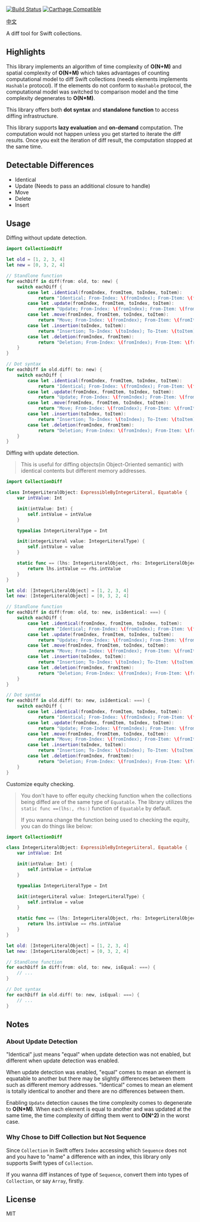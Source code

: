 [![Build Status](https://travis-ci.com/WeZZard/CollectionDiff.svg?branch=master)](https://travis-ci.com/WeZZard/CollectionDiff)
[![Carthage Compatible](https://img.shields.io/badge/Carthage-compatible-4BC51D.svg?style=flat)](https://github.com/Carthage/Carthage)

[中文](./使用說明.md)

A diff tool for Swift collections.

## Highlights

This library implements an algorithm of time complexity of **O(N+M)** and
spatial complexity of **O(N+M)** which takes advantages of counting
computational model to diff Swift collections (needs elements implements
`Hashable` protocol). If the elements do not conform to `Hashable` protocol, the
computational model was switched to comparison model and the time complexity
degenerates to **O(N*M)**.

This library offers both **dot syntax** and **standalone function** to access
diffing infrastructure.

This library supports **lazy evaluation** and **on-demand** computation. The
computation would not happen unless you get started to iterate the diff results.
Once you exit the iteration of diff result, the computation stopped at the same
time.

## Detectable Differences

- Identical
- Update (Needs to pass an additional closure to handle)
- Move
- Delete
- Insert

## Usage

Diffing without update detection.

```swift
import CollectionDiff

let old = [1, 2, 3, 4]
let new = [0, 3, 2, 4]

// Standlone function
for eachDiff in diff(from: old, to: new) {
	switch eachDiff {
        case let .identical(fromIndex, fromItem, toIndex, toItem):
            return "Identical; From-Index: \(fromIndex); From-Item: \(fromItem); To-Index: \(toIndex); To-Item: \(toItem)"
        case let .update(fromIndex, fromItem, toIndex, toItem):
            return "Update; From-Index: \(fromIndex); From-Item: \(fromItem); To-Index: \(toIndex); To-Item: \(toItem)"
        case let .move(fromIndex, fromItem, toIndex, toItem):
            return "Move; From-Index: \(fromIndex); From-Item: \(fromItem); To-Index: \(toIndex); To-Item: \(toItem)"
        case let .insertion(toIndex, toItem):
            return "Insertion; To-Index: \(toIndex); To-Item: \(toItem)"
        case let .deletion(fromIndex, fromItem):
            return "Deletion; From-Index: \(fromIndex); From-Item: \(fromItem)"
	}
}

// Dot syntax
for eachDiff in old.diff( to: new) {
	switch eachDiff {
        case let .identical(fromIndex, fromItem, toIndex, toItem):
            return "Identical; From-Index: \(fromIndex); From-Item: \(fromItem); To-Index: \(toIndex); To-Item: \(toItem)"
        case let .update(fromIndex, fromItem, toIndex, toItem):
            return "Update; From-Index: \(fromIndex); From-Item: \(fromItem); To-Index: \(toIndex); To-Item: \(toItem)"
        case let .move(fromIndex, fromItem, toIndex, toItem):
            return "Move; From-Index: \(fromIndex); From-Item: \(fromItem); To-Index: \(toIndex); To-Item: \(toItem)"
        case let .insertion(toIndex, toItem):
            return "Insertion; To-Index: \(toIndex); To-Item: \(toItem)"
        case let .deletion(fromIndex, fromItem):
            return "Deletion; From-Index: \(fromIndex); From-Item: \(fromItem)"
	}
}
```

Diffing with update detection.

> This is useful for diffing objects(in Object-Oriented semantic) with identical
> contents but different memory addresses.

```swift
import CollectionDiff

class IntegerLiteralObject: ExpressibleByIntegerLiteral, Equatable {
	var intValue: Int

	init(intValue: Int) {
		self.intValue = intValue
	}

	typealias IntegerLiteralType = Int

	init(integerLiteral value: IntegerLiteralType) {
		self.intValue = value
	}

	static func == (lhs: IntegerLiteralObject, rhs: IntegerLiteralObject) -> Bool {
		return lhs.intValue == rhs.intValue
	}
}

let old: [IntegerLiteralObject] = [1, 2, 3, 4]
let new: [IntegerLiteralObject] = [0, 3, 2, 4]

// Standlone function
for eachDiff in diff(from: old, to: new, isIdentical: ===) {
	switch eachDiff {
        case let .identical(fromIndex, fromItem, toIndex, toItem):
            return "Identical; From-Index: \(fromIndex); From-Item: \(fromItem); To-Index: \(toIndex); To-Item: \(toItem)"
        case let .update(fromIndex, fromItem, toIndex, toItem):
            return "Update; From-Index: \(fromIndex); From-Item: \(fromItem); To-Index: \(toIndex); To-Item: \(toItem)"
        case let .move(fromIndex, fromItem, toIndex, toItem):
            return "Move; From-Index: \(fromIndex); From-Item: \(fromItem); To-Index: \(toIndex); To-Item: \(toItem)"
        case let .insertion(toIndex, toItem):
            return "Insertion; To-Index: \(toIndex); To-Item: \(toItem)"
        case let .deletion(fromIndex, fromItem):
            return "Deletion; From-Index: \(fromIndex); From-Item: \(fromItem)"
	}
}

// Dot syntax
for eachDiff in old.diff( to: new, isIdentical: ===) {
	switch eachDiff {
        case let .identical(fromIndex, fromItem, toIndex, toItem):
            return "Identical; From-Index: \(fromIndex); From-Item: \(fromItem); To-Index: \(toIndex); To-Item: \(toItem)"
        case let .update(fromIndex, fromItem, toIndex, toItem):
            return "Update; From-Index: \(fromIndex); From-Item: \(fromItem); To-Index: \(toIndex); To-Item: \(toItem)"
        case let .move(fromIndex, fromItem, toIndex, toItem):
            return "Move; From-Index: \(fromIndex); From-Item: \(fromItem); To-Index: \(toIndex); To-Item: \(toItem)"
        case let .insertion(toIndex, toItem):
            return "Insertion; To-Index: \(toIndex); To-Item: \(toItem)"
        case let .deletion(fromIndex, fromItem):
            return "Deletion; From-Index: \(fromIndex); From-Item: \(fromItem)"
	}
}
```

Customize equity checking.

> You don't have to offer equity checking function when the collections being
> diffed are of the same type of `Equatable`. The library utilizes the
> `static func ==(lhs:, rhs:)` function of `Equatable` by default.
>
> If you wanna change the function being used to checking the equity, you can
> do things like below:


```swift
import CollectionDiff

class IntegerLiteralObject: ExpressibleByIntegerLiteral, Equatable {
	var intValue: Int

	init(intValue: Int) {
		self.intValue = intValue
	}

	typealias IntegerLiteralType = Int

	init(integerLiteral value: IntegerLiteralType) {
		self.intValue = value
	}

	static func == (lhs: IntegerLiteralObject, rhs: IntegerLiteralObject) -> Bool {
		return lhs.intValue == rhs.intValue
	}
}

let old: [IntegerLiteralObject] = [1, 2, 3, 4]
let new: [IntegerLiteralObject] = [0, 3, 2, 4]

// Standlone function
for eachDiff in diff(from: old, to: new, isEqual: ===) {
	// ...
}

// Dot syntax
for eachDiff in old.diff( to: new, isEqual: ===) {
	// ...
}
```

## Notes

### About Update Detection

"Identical" just means "equal" when update detection was not enabled, but
different when update detection was enabled.

When update detection was enabled, "equal" comes to mean an element is equatable
to another but there may be slightly differences between them such as different
memory addresses. "Identical" comes to mean an element is totally identical to another
and there are no differences between them.

Enabling `Update` detection causes the time complexity comes to degenerate to
**O(N*M)**. When each element is equal to another and was updated at the same
time, the time complexity of diffing them went to **O(N^2)** in the worst
case.

### Why Chose to Diff Collection but Not Sequence

Since `Collection` in Swift offers `Index` accessing which `Sequence` does not
and you have to "name" a difference with an index, this library only supports
Swift types of `Collection`.

If you wanna diff instances of type of `Sequence`, convert them into types of
`Collection`, or say `Array`, firstly.

## License

MIT
